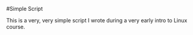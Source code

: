 #Simple Script

This is a very, very simple script I wrote during a very early intro to Linux course.